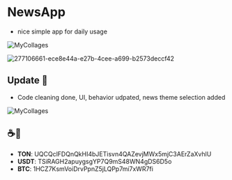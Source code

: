# NewsApp

- nice simple app for daily usage

![MyCollages](https://user-images.githubusercontent.com/88098218/163708413-25bdc1bf-057d-467f-9b4a-461255608ec6.jpg)

![277106661-ece8e44a-e27b-4cee-a699-b2573deccf42](https://github.com/11010001101001/News/assets/88098218/1fc3c36b-771f-41dc-abd1-3538950ef50f)

## Update 🎉 
- Code cleaning done, UI, behavior udpated, news theme selection added

![MyCollages](https://github.com/11010001101001/News/assets/88098218/bd31dbe7-3a96-4c2c-95b4-e41e285bcc30)

## ☕️🙈
- **TON**: UQCQclFDQnQkHI4bJETisvn4QAZevjMWx5mjC3AErZaXvhlU
- **USDT**: TSiRAGH2apuygsgYP7Q9mS48WN4gDS6D5o
- **BTC**: 1HCZ7KsmVoiDrvPpnZ5jLQPp7mi7xWR7fi
